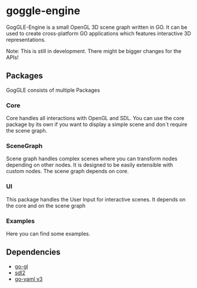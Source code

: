 # goggle-engine

GogGLE-Engine is a small OpenGL 3D scene graph written in GO. 
It can be used to create cross-platform GO applications which features interactive 3D representations.

Note: This is still in development. There might be bigger changes for the APIs!

## Packages
GogGLE consists of multiple Packages
### Core

Core handles all interactions with OpenGL and SDL.
You can use the core package by its own if you want to display a simple scene and don´t require the scene graph.

### SceneGraph 

Scene graph handles complex scenes where you can transform nodes depending on other nodes.
It is designed to be easily extensible with custom nodes.
The scene graph depends on core.

### UI

This package handles the User Input for interactive scenes.
It depends on the core and on the scene graph

### Examples

Here you can find some examples.

## Dependencies
* [go-gl](https://github.com/go-gl/gl)
* [sdl2](https://github.com/veandco/go-sdl2)
* [go-yaml v3](https://github.com/go-yaml/yaml)

